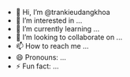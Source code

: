 - 👋 Hi, I’m @trankieudangkhoa
- 👀 I’m interested in ...
- 🌱 I’m currently learning ...
- 💞️ I’m looking to collaborate on ...
- 📫 How to reach me ...
- 😄 Pronouns: ...
- ⚡ Fun fact: ...

<!---
trankieudangkhoa/trankieudangkhoa is a ✨ special ✨ repository because its `README.md` (this file) appears on your GitHub profile.
You can click the Preview link to take a look at your changes.
--->
